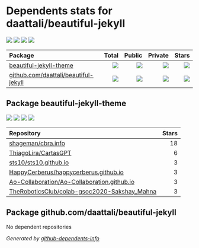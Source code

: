# Dependents stats for daattali/beautiful-jekyll

[![](https://img.shields.io/static/v1?label=Used%20by&message=6&color=informational&logo=slickpic)](https://github.com/daattali/beautiful-jekyll/network/dependents)
[![](https://img.shields.io/static/v1?label=Used%20by%20(public)&message=6&color=informational&logo=slickpic)](https://github.com/daattali/beautiful-jekyll/network/dependents)
[![](https://img.shields.io/static/v1?label=Used%20by%20(private)&message=-6&color=informational&logo=slickpic)](https://github.com/daattali/beautiful-jekyll/network/dependents)
[![](https://img.shields.io/static/v1?label=Used%20by%20(stars)&message=0&color=informational&logo=slickpic)](https://github.com/daattali/beautiful-jekyll/network/dependents)

| Package    | Total  | Public | Private | Stars |
| :--------  | -----: | -----: | -----:  | ----: |
| [beautiful-jekyll-theme](#package-beautiful-jekyll-theme)    | [![](https://img.shields.io/static/v1?label=Used%20by&message=6&color=informational&logo=slickpic)](https://github.com/daattali/beautiful-jekyll/network/dependents?package_id=UGFja2FnZS00NzE3NjA1)  | [![](https://img.shields.io/static/v1?label=Used%20by%20(public)&message=6&color=informational&logo=slickpic)](https://github.com/daattali/beautiful-jekyll/network/dependents?package_id=UGFja2FnZS00NzE3NjA1) | [![](https://img.shields.io/static/v1?label=Used%20by%20(private)&message=-6&color=informational&logo=slickpic)](https://github.com/daattali/beautiful-jekyll/network/dependents?package_id=UGFja2FnZS00NzE3NjA1) | [![](https://img.shields.io/static/v1?label=Used%20by%20(stars)&message=0&color=informational&logo=slickpic)](https://github.com/daattali/beautiful-jekyll/network/dependents?package_id=UGFja2FnZS00NzE3NjA1) |
| [github.com/daattali/beautiful-jekyll](#package-github.comdaattalibeautiful-jekyll)    | [![](https://img.shields.io/static/v1?label=Used%20by&message=0&color=informational&logo=slickpic)](https://github.com/daattali/beautiful-jekyll/network/dependents?package_id=UGFja2FnZS00MzA1NTM3Nzc0)  | [![](https://img.shields.io/static/v1?label=Used%20by%20(public)&message=0&color=informational&logo=slickpic)](https://github.com/daattali/beautiful-jekyll/network/dependents?package_id=UGFja2FnZS00MzA1NTM3Nzc0) | [![](https://img.shields.io/static/v1?label=Used%20by%20(private)&message=0&color=informational&logo=slickpic)](https://github.com/daattali/beautiful-jekyll/network/dependents?package_id=UGFja2FnZS00MzA1NTM3Nzc0) | [![](https://img.shields.io/static/v1?label=Used%20by%20(stars)&message=0&color=informational&logo=slickpic)](https://github.com/daattali/beautiful-jekyll/network/dependents?package_id=UGFja2FnZS00MzA1NTM3Nzc0) |

## Package beautiful-jekyll-theme

[![](https://img.shields.io/static/v1?label=Used%20by&message=6&color=informational&logo=slickpic)](https://github.com/daattali/beautiful-jekyll/network/dependents?package_id=UGFja2FnZS00NzE3NjA1)
[![](https://img.shields.io/static/v1?label=Used%20by%20(public)&message=6&color=informational&logo=slickpic)](https://github.com/daattali/beautiful-jekyll/network/dependents?package_id=UGFja2FnZS00NzE3NjA1)
[![](https://img.shields.io/static/v1?label=Used%20by%20(private)&message=-6&color=informational&logo=slickpic)](https://github.com/daattali/beautiful-jekyll/network/dependents?package_id=UGFja2FnZS00NzE3NjA1)
[![](https://img.shields.io/static/v1?label=Used%20by%20(stars)&message=0&color=informational&logo=slickpic)](https://github.com/daattali/beautiful-jekyll/network/dependents?package_id=UGFja2FnZS00NzE3NjA1)

| Repository | Stars  |
| :--------  | -----: |
|[shageman/cbra.info](https://github.com/shageman/cbra.info) | 18 |
|[ThiagoLira/CartasGPT](https://github.com/ThiagoLira/CartasGPT) | 6 |
|[sts10/sts10.github.io](https://github.com/sts10/sts10.github.io) | 3 |
|[HappyCerberus/happycerberus.github.io](https://github.com/HappyCerberus/happycerberus.github.io) | 3 |
|[Ao-Collaboration/Ao-Collaboration.github.io](https://github.com/Ao-Collaboration/Ao-Collaboration.github.io) | 3 |
|[TheRoboticsClub/colab-gsoc2020-Sakshay_Mahna](https://github.com/TheRoboticsClub/colab-gsoc2020-Sakshay_Mahna) | 3 |

## Package github.com/daattali/beautiful-jekyll

No dependent repositories

_Generated by [github-dependents-info](https://github.com/nvuillam/github-dependents-info)_